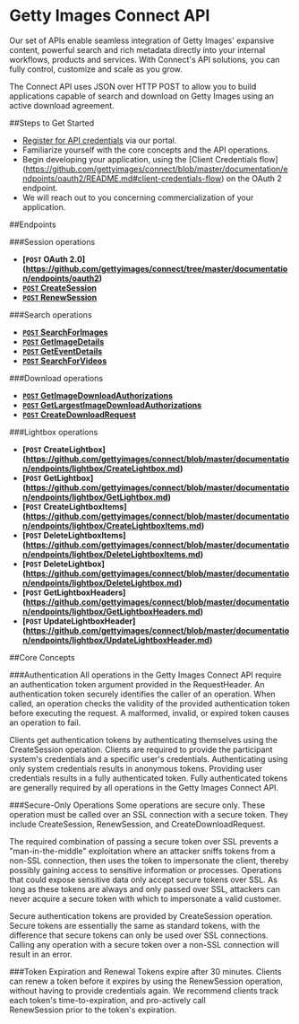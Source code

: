 Getty Images Connect API
========================
Our set of APIs enable seamless integration of Getty Images' expansive content, powerful search 
and rich metadata directly into your internal workflows, products and services. With Connect's API 
solutions, you can fully control, customize and scale as you grow.

The Connect API uses JSON over HTTP POST to allow you to build applications capable of search and 
download on Getty Images using an active download agreement.

##Steps to Get Started
* [Register for API credentials](https://api.gettyimages.com/member/register) via our portal.
* Familiarize yourself with the core concepts and the API operations.
* Begin developing your application, using the [Client Credentials flow] (https://github.com/gettyimages/connect/blob/master/documentation/endpoints/oauth2/README.md#client-credentials-flow) on the OAuth 2 endpoint.
* We will reach out to you concerning commercialization of your application.

##Endpoints

###Session operations
- **[<code>POST</code> OAuth 2.0] (https://github.com/gettyimages/connect/tree/master/documentation/endpoints/oauth2)**
- **[<code>POST</code> CreateSession](https://github.com/gettyimages/connect/tree/master/documentation/endpoints/session/CreateSession.md)**
- **[<code>POST</code> RenewSession](https://github.com/gettyimages/connect/tree/master/documentation/endpoints/session/RenewSession.md)**

###Search operations
- **[<code>POST</code> SearchForImages](https://github.com/gettyimages/connect/tree/master/documentation/endpoints/search/SearchForImages.md)**
- **[<code>POST</code> GetImageDetails](https://github.com/gettyimages/connect/tree/master/documentation/endpoints/search/GetImageDetails.md)**
- **[<code>POST</code> GetEventDetails](https://github.com/gettyimages/connect/tree/master/documentation/endpoints/search/GetEventDetails.md)**
- **[<code>POST</code> SearchForVideos](https://github.com/gettyimages/connect/tree/master/documentation/endpoints/search/SearchForVideos.md)**

###Download operations
- **[<code>POST</code> GetImageDownloadAuthorizations](https://github.com/gettyimages/connect/tree/master/documentation/endpoints/download/GetImageDownloadAuthorizations.md)**
- **[<code>POST</code> GetLargestImageDownloadAuthorizations](https://github.com/gettyimages/connect/tree/master/documentation/endpoints/download/GetLargestImageDownloadAuthorizations.md)**
- **[<code>POST</code> CreateDownloadRequest](https://github.com/gettyimages/connect/tree/master/documentation/endpoints/download/CreateDownloadRequest.md)**

###Lightbox operations
- **[<code>POST</code> CreateLightbox] (https://github.com/gettyimages/connect/blob/master/documentation/endpoints/lightbox/CreateLightbox.md)**
- **[<code>POST</code> GetLightbox] (https://github.com/gettyimages/connect/blob/master/documentation/endpoints/lightbox/GetLightbox.md)**
- **[<code>POST</code> CreateLightboxItems] (https://github.com/gettyimages/connect/blob/master/documentation/endpoints/lightbox/CreateLightboxItems.md)**
- **[<code>POST</code> DeleteLightboxItems] (https://github.com/gettyimages/connect/blob/master/documentation/endpoints/lightbox/DeleteLightboxItems.md)**
- **[<code>POST</code> DeleteLightbox] (https://github.com/gettyimages/connect/blob/master/documentation/endpoints/lightbox/DeleteLightbox.md)**
- **[<code>POST</code> GetLightboxHeaders] (https://github.com/gettyimages/connect/blob/master/documentation/endpoints/lightbox/GetLightboxHeaders.md)**
- **[<code>POST</code> UpdateLightboxHeader] (https://github.com/gettyimages/connect/blob/master/documentation/endpoints/lightbox/UpdateLightboxHeader.md)**

##Core Concepts

###Authentication
All operations in the Getty Images Connect API require an authentication token 
argument provided in the RequestHeader. An authentication token securely 
identifies the caller of an operation. When called, an operation checks the validity of 
the provided authentication token before executing the request. A malformed, 
invalid, or expired token causes an operation to fail.

Clients get authentication tokens by authenticating themselves using the 
CreateSession operation. Clients are required to provide the participant system's 
credentials and a specific user's credentials. Authenticating using only system 
credentials results in anonymous tokens. Providing user credentials results in a fully 
authenticated token. Fully authenticated tokens are generally required by all 
operations in the Getty Images Connect API.

###Secure-Only Operations
Some operations are secure only. These operation must be called over an SSL 
connection with a secure token. They include CreateSession, RenewSession, and 
CreateDownloadRequest.

The required combination of passing a secure token over SSL prevents a "man-in-the-middle" 
exploitation where an attacker sniffs tokens from a non-SSL connection, then uses the token 
to impersonate the client, thereby possibly gaining access to sensitive information or 
processes. Operations that could expose sensitive data only accept secure tokens 
over SSL. As long as these tokens are always and only passed over SSL, attackers can 
never acquire a secure token with which to impersonate a valid customer.

Secure authentication tokens are provided by CreateSession operation. Secure 
tokens are essentially the same as standard tokens, with the difference that secure 
tokens can only be used over SSL connections. Calling any operation with a secure 
token over a non-SSL connection will result in an error.

###Token Expiration and Renewal
Tokens expire after 30 minutes. Clients can renew a token before it expires by using 
the RenewSession operation, without having to provide credentials again. We 
recommend clients track each token's time-to-expiration, and pro-actively call  
RenewSession prior to the token's expiration.

